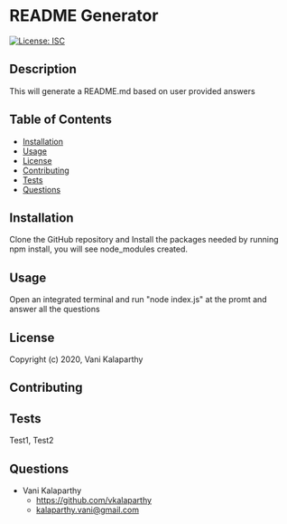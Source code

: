 
# README Generator
[![License: ISC](https://img.shields.io/badge/License-ISC-blue.svg)](https://opensource.org/licenses/ISC)
## Description
This will generate a README.md based on user provided answers
## Table of Contents
* [Installation](#installation)
* [Usage](#usage)
* [License](#license)
* [Contributing](#contributing)
* [Tests](#tests)
* [Questions](#questions)
## Installation
Clone the GitHub repository and Install the packages needed by running npm install, you will see node_modules created.
## Usage
Open an integrated terminal and run "node index.js" at the promt and answer all the questions
## License
Copyright (c) 2020, Vani Kalaparthy
## Contributing
## Tests
Test1, Test2
## Questions
* Vani Kalaparthy
  * https://github.com/vkalaparthy
  * kalaparthy.vani@gmail.com
    
